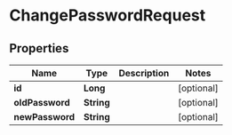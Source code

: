 

# ChangePasswordRequest


## Properties

| Name | Type | Description | Notes |
|------------ | ------------- | ------------- | -------------|
|**id** | **Long** |  |  [optional] |
|**oldPassword** | **String** |  |  [optional] |
|**newPassword** | **String** |  |  [optional] |



